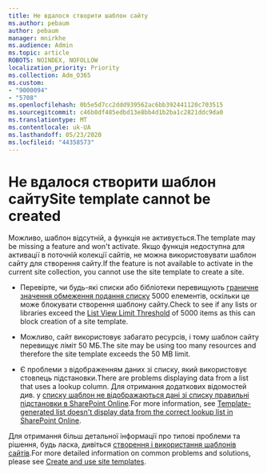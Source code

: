 ```yaml
---
title: Не вдалося створити шаблон сайту
ms.author: pebaum
author: pebaum
manager: mnirkhe
ms.audience: Admin
ms.topic: article
ROBOTS: NOINDEX, NOFOLLOW
localization_priority: Priority
ms.collection: Adm_O365
ms.custom:
- "9000094"
- "5708"
ms.openlocfilehash: 0b5e5d7cc2ddd939562ac6bb392441120c703515
ms.sourcegitcommit: c46b8df485edbd13e8bb4d1b2ba1c2821ddc9da0
ms.translationtype: MT
ms.contentlocale: uk-UA
ms.lasthandoff: 05/23/2020
ms.locfileid: "44358573"
---
```

# <a name="site-template-cannot-be-created"></a><span data-ttu-id="6c1ea-102">Не вдалося створити шаблон сайту</span><span class="sxs-lookup"><span data-stu-id="6c1ea-102">Site template cannot be created</span></span>

<span data-ttu-id="6c1ea-103">Можливо, шаблон відсутній, а функція не активується.</span><span class="sxs-lookup"><span data-stu-id="6c1ea-103">The template may be missing a feature and won't activate.</span></span> <span data-ttu-id="6c1ea-104">Якщо функція недоступна для активації в поточній колекції сайтів, не можна використовувати шаблон сайту для створення сайту.</span><span class="sxs-lookup"><span data-stu-id="6c1ea-104">If the feature is not available to activate in the current site collection, you cannot use the site template to create a site.</span></span>

- <span data-ttu-id="6c1ea-105">Перевірте, чи будь-які списки або бібліотеки перевищують [граничне значення обмеження подання списку](https://support.office.com/article/Manage-large-lists-and-libraries-in-SharePoint-B8588DAE-9387-48C2-9248-C24122F07C59) 5000 елементів, оскільки це може блокувати створення шаблону сайту.</span><span class="sxs-lookup"><span data-stu-id="6c1ea-105">Check to see if any lists or libraries exceed the [List View Limit Threshold](https://support.office.com/article/Manage-large-lists-and-libraries-in-SharePoint-B8588DAE-9387-48C2-9248-C24122F07C59) of 5000 items as this can block creation of a site template.</span></span>

- <span data-ttu-id="6c1ea-106">Можливо, сайт використовує забагато ресурсів, і тому шаблон сайту перевищує ліміт 50 МБ.</span><span class="sxs-lookup"><span data-stu-id="6c1ea-106">The site may be using too many resources and therefore the site template exceeds the 50 MB limit.</span></span>

- <span data-ttu-id="6c1ea-107">Є проблеми з відображенням даних зі списку, який використовує стовпець підстановки.</span><span class="sxs-lookup"><span data-stu-id="6c1ea-107">There are problems displaying data from a list that uses a lookup column.</span></span> <span data-ttu-id="6c1ea-108">Для отримання додаткових відомостей див. у [списку шаблон не відображаються дані зі списку правильні підстановки в SharePoint Online](https://docs.microsoft.com/sharepoint/support/lists-and-libraries/template-generated-list-incorrect-data).</span><span class="sxs-lookup"><span data-stu-id="6c1ea-108">For more information, see [Template-generated list doesn't display data from the correct lookup list in SharePoint Online](https://docs.microsoft.com/sharepoint/support/lists-and-libraries/template-generated-list-incorrect-data).</span></span>

<span data-ttu-id="6c1ea-109">Для отримання більш детальної інформації про типові проблеми та рішення, будь ласка, дивіться [створення і використання шаблонів сайтів](https://support.office.com/article/Create-and-use-site-templates-60371B0F-00E0-4C49-A844-34759EBDD989).</span><span class="sxs-lookup"><span data-stu-id="6c1ea-109">For more detailed information on common problems and solutions, please see [Create and use site templates](https://support.office.com/article/Create-and-use-site-templates-60371B0F-00E0-4C49-A844-34759EBDD989).</span></span>
